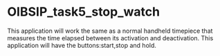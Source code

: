 # OIBSIP_task5_stop_watch
This application will work the same as a normal handheld timepiece that measures the time elapsed between its activation and deactivation. This application will have the buttons:start,stop and hold.
